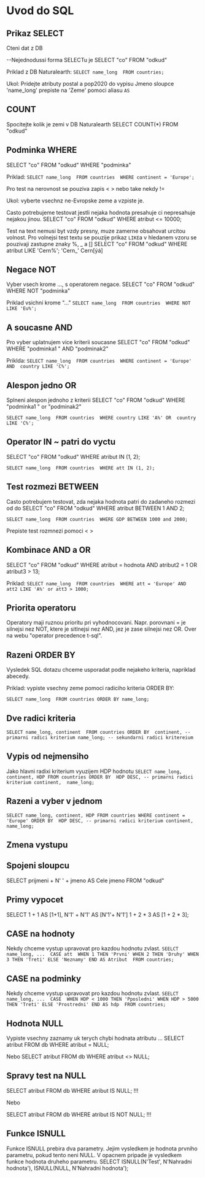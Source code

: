 # Uvod do SQL 

## Prikaz SELECT
Cteni dat z DB 

--Nejednodussi forma SELECTu je 
SELECT "co" FROM "odkud"

Priklad z DB Naturalearth: 
`
SELECT name_long 
FROM countries;
`

Ukol: Pridejte atributy postal a pop2020 do vypisu
Jmeno sloupce 'name_long' prepiste na 'Zeme' pomoci aliasu `AS`

## COUNT
Spocitejte kolik je zemi v DB Naturalearth 
SELECT COUNT(*) FROM "odkud"

## Podminka WHERE
SELECT "co" FROM "odkud" WHERE "podminka"

Priklad: 
`
SELECT name_long 
FROM countries 
WHERE continent = 'Europe'; 
`

Pro test na nerovnost se pouziva zapis < > nebo take nekdy != 

Ukol: vyberte vsechnz ne-Evropske zeme a vzpiste je. 

Casto potrebujeme testovat jestli nejaka hodnota presahuje ci nepresahuje nejakou jinou. 
SELECT "co" FROM "odkud" WHERE atribut <= 10000; 

Test na text nemusi byt vzdy presny, muze zamerne obsahovat urcitou volnost. 
Pro volnejsi test textu se pouzije prikaz `LIKE`a v hledanem vzoru se pouzivaji zastupne znaky %, _ a [] 
SELECT "co" FROM "odkud" WHERE atribut LIKE 'Cern%';
'Cern_'
Cern[ýá] 

## Negace NOT
Vyber vsech krome ..., s operatorem negace. 
SELECT "co" FROM "odkud" WHERE NOT "podminka" 

Priklad vsichni krome "..."
`
SELECT name_long 
FROM countries 
WHERE NOT LIKE 'Eu%'; 
`

## A soucasne AND
Pro vyber uplatnujem vice kriterii soucasne 
SELECT "co" FROM "odkud" WHERE "podminka1 " AND "podminak2"

Priklda: 
`
SELECT name_long 
FROM countries 
WHERE continent = 'Europe' AND 
country LIKE 'C%';  
`

## Alespon jedno OR 
Splneni alespon jednoho z kriterii 
SELECT "co" FROM "odkud" WHERE "podminka1 " or "podminak2"

`
SELECT name_long 
FROM countries 
WHERE country LIKE 'A%' OR 
country LIKE 'C%';  
`

## Operator IN ~ patri do vyctu 
SELECT "co" FROM "odkud" WHERE atribut IN (1, 2); 

`
SELECT name_long 
FROM countries 
WHERE att IN (1, 2);  
`

## Test rozmezi BETWEEN 
Casto potrebujem testovat, zda nejaka hodnota patri do zadaneho rozmezi od do
SELECT "co" FROM "odkud" WHERE atribut BETWEEN 1 AND 2; 

`
SELECT name_long 
FROM countries 
WHERE GDP BETWEEN 1000 and 2000;  
`

Prepiste test rozmnezi pomoci < >

## Kombinace AND a OR 
SELECT "co" FROM "odkud" WHERE atribut = hodnota AND 
                               atribut2 = 1 OR atribut3 > 13; 

Priklad: 
`
SELECT name_long 
FROM countries 
WHERE att = 'Europe' AND 
att2 LIKE 'A%' or att3 > 1000; 
`

## Priorita operatoru 
Operatory maji ruznou prioritu pri vyhodnocovani. Napr. porovnani = je silnejsi nez NOT, ktere je sitlnejsi nez AND, jez je zase silnejsi nez OR. 
Over na webu "operator precedence t-sql". 

## Razeni ORDER BY 
Vysledek SQL dotazu chceme usporadat podle nejakeho kriteria, napriklad abecedy. 

Priklad: vypiste vsechny zeme pomoci radiciho kriteria ORDER BY: 

`
SELECT name_long 
FROM countries
ORDER BY name_long; 
`

## Dve radici kriteria 
`
SELECT name_long, continent 
FROM countries
ORDER BY 
  continent, -- primarni radici kriterium
  name_long; -- sekundarni radici kritereium  
`

## Vypis od nejmensiho 
Jako hlavni radixi kriterium vyuzijem HDP hodnotu 
`
SELECT name_long, continent, HDP
FROM countries
ORDER BY 
  HDP DESC, -- primarni radici kriterium
  continent, 
  name_long;  
`

## Razeni a vyber v jednom 
`
SELECT name_long, continent, HDP
FROM countries
WHERE continent = 'Europe'
ORDER BY 
  HDP DESC, -- primarni radici kriterium
  continent, 
  name_long;  
`
## Zmena vystupu 

## Spojeni sloupcu 
SELECT prijmeni + N' ' + jmeno AS Cele jmeno FROM "odkud"

## Primy vypocet 
SELECT 1 + 1 AS [1+1], 
       N'1' + N'1' AS [N'1'+ N'1'] 
       1 + 2 * 3 AS [1 + 2 * 3]; 

## CASE na hodnoty 
Nekdy chceme vystup upravovat pro kazdou hodnotu zvlast. 
`
SEELCT name_long, ... 
  CASE att 
    WHEN 1 THEN 'Prvni'
    WHEN 2 THEN 'Druhy'
    WHEN 3 THEN 'Treti'
    ELSE 'Neznamy'
  END AS Atribut 
FROM countries; 
`

## CASE na podminky 
Nekdy chceme vystup upravovat pro kazdou hodnotu zvlast. 
`
SEELCT name_long, ... 
  CASE 
    WHEN HDP < 1000 THEN 'Pposledni'
    WHEN HDP > 5000 THEN 'Treti'
    ELSE 'Prostredni'
  END AS hdp 
FROM countries; 
`

## Hodnota NULL 
Vypiste vsechny zaznamy uk terych chybi hodnata atributu ... 
SELECT atribut FROM db WHERE atribut = NULL; 

Nebo 
SELECT atribut FROM db WHERE atribut <> NULL; 

## Spravy test na NULL 
SELECT atribut FROM db WHERE atribut IS NULL;  !!! 

Nebo 

SELECT atribut FROM db WHERE atribut IS NOT NULL;  !!! 

## Funkce ISNULL 
Funkce ISNULL prebira dva parametry. Jejim vysledkem je hodnota prvniho parametru, pokud tento neni NULL. V opacnem pripade je vysledkem funkce hodnota druheho parametru. 
SELECT 
  ISNULL(N'Test', N'Nahradni hodnota'), 
  ISNULL(NULL, N'Nahradni hodnota'); 



